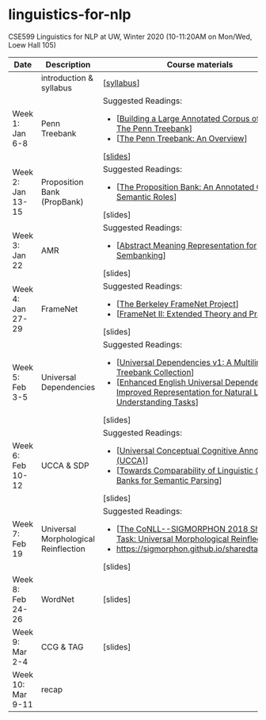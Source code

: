 # linguistics-for-nlp

CSE599 Linguistics for NLP at UW, Winter 2020 (10-11:20AM on Mon/Wed, Loew Hall 105)

| Date |	Description	 |Course materials |
| ------------ | ------------ | ------------  |
|  | introduction & syllabus | [[syllabus](https://www.overleaf.com/read/rmgmskbgtzjg)] |
|Week 1: Jan 6-8 | Penn Treebank |Suggested Readings:  <ul><li>[[Building a Large Annotated Corpus of English: The Penn Treebank](https://www.aclweb.org/anthology/J93-2004/)]</li><li>[[The Penn Treebank: An Overview](https://link.springer.com/chapter/10.1007/978-94-010-0201-1_1)]</li></ul> [[slides](https://www.overleaf.com/read/ngkbtzswpywx)] |
|Week 2: Jan 13-15     | Proposition Bank (PropBank) |Suggested Readings:  <ul><li>[[The Proposition Bank: An Annotated Corpus of Semantic Roles](https://www.aclweb.org/anthology/J05-1004/)]</li></ul> [slides] |
|Week 3: Jan 22     | AMR  |Suggested Readings:  <ul> <li>[[Abstract Meaning Representation for Sembanking](https://www.aclweb.org/anthology/W13-2322/)]</li></ul> [slides] |
|Week 4: Jan 27-29  | FrameNet |Suggested Readings:  <ul><li>[[The Berkeley FrameNet Project](https://www.aclweb.org/anthology/P98-1013/)]</li> <li>[[FrameNet II: Extended Theory and Practice](https://www.aclweb.org/anthology/J05-1004/)]</li></ul> [slides] |
|Week 5: Feb 3-5    | Universal Dependencies |Suggested Readings: <ul><li>[[Universal Dependencies v1: A Multilingual Treebank Collection](https://www.aclweb.org/anthology/L16-1262/)]</li> <li>[[Enhanced English Universal Dependencies: An Improved Representation for Natural Language Understanding Tasks](https://nlp.stanford.edu/pubs/schuster2016enhanced.pdf)]</li></ul> [slides] |
|Week 6: Feb 10-12  | UCCA & SDP |Suggested Readings: <ul><li>[[Universal Conceptual Cognitive Annotation (UCCA)](https://www.aclweb.org/anthology/P13-1023/)]</li> <li>[[Towards Comparability of Linguistic Graph Banks for Semantic Parsing](http://www.lrec-conf.org/proceedings/lrec2016/pdf/887_Paper.pdf)]</li> </ul> [slides] |
|Week 7: Feb 19     | Universal Morphological Reinflection | Suggested Readings: <ul><li>[[The CoNLL--SIGMORPHON 2018 Shared Task: Universal Morphological Reinflection](https://www.aclweb.org/anthology/K18-3001/)]</li> <li>https://sigmorphon.github.io/sharedtasks/2018/</li> </ul> [slides] |
|Week 8: Feb 24-26  | WordNet|[slides] |
|Week 9: Mar 2-4    | CCG & TAG | [slides] |
|Week 10: Mar 9-11  | recap | |


